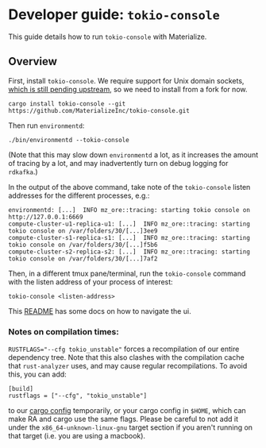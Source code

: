 # Developer guide: `tokio-console`

This guide details how to run `tokio-console` with Materialize.

## Overview

First, install `tokio-console`. We require support for Unix domain sockets, [which is still pending
upstream][uds-pr], so we need to install from a fork for now.

```text
cargo install tokio-console --git https://github.com/MaterializeInc/tokio-console.git
```

Then run `environmentd`:

```text
./bin/environmentd --tokio-console
```

(Note that this may slow down `environmentd` a lot, as it increases the amount of tracing by a lot,
and may inadvertently turn on debug logging for `rdkafka`.)

In the output of the above command, take note of the `tokio-console` listen addresses for the
different processes, e.g.:

```text
environmentd: [...]  INFO mz_ore::tracing: starting tokio console on http://127.0.0.1:6669
compute-cluster-u1-replica-u1: [...]  INFO mz_ore::tracing: starting tokio console on /var/folders/30/[...]3ee9
compute-cluster-s1-replica-s1: [...]  INFO mz_ore::tracing: starting tokio console on /var/folders/30/[...]f5b6
compute-cluster-s2-replica-s2: [...]  INFO mz_ore::tracing: starting tokio console on /var/folders/30/[...]7af2
```

Then, in a different tmux pane/terminal, run the `tokio-console` command with the listen address of
your process of interest:

```text
tokio-console <listen-address>
```

This [README] has some docs on how to navigate the ui.

[uds-pr]: https://github.com/tokio-rs/console/pull/388
[README]: https://github.com/tokio-rs/console/tree/main/tokio-console

### Notes on compilation times:

`RUSTFLAGS="--cfg tokio_unstable"` forces a recompilation of our entire dependency tree.
Note that this also clashes with the compilation cache that `rust-analyzer` uses, and may
cause regular recompilations. To avoid this, you can add:

```
[build]
rustflags = ["--cfg", "tokio_unstable"]
```

to our [cargo config] temporarily, or your cargo config in `$HOME`, which can make RA and cargo use the same flags.
Please be careful to not add it under the `x86_64-unknown-linux-gnu` target section if you
aren't running on that target (i.e. you are using a macbook).

[cargo config]: https://github.com/MaterializeInc/materialize/blob/main/.cargo/config
